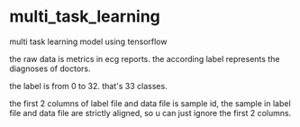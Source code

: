 # multi_task_learning

multi task learning model using tensorflow

the raw data is metrics in ecg reports.
the according label represents the diagnoses of doctors.


the label is from 0 to 32. that's 33 classes.

the first 2 columns of label file and data file is sample id, 
the sample in label file and data file are strictly aligned, 
so u can just ignore the first 2 columns.

